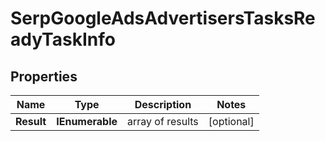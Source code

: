 # SerpGoogleAdsAdvertisersTasksReadyTaskInfo


## Properties

| Name | Type | Description | Notes |
|------------ | ------------- | ------------- | -------------|
**Result** | **IEnumerable<SerpGoogleAdsAdvertisersTasksReadyResultInfo>** | array of results |[optional]|